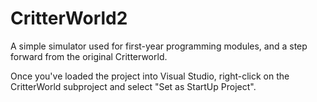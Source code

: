 # CritterWorld2

A simple simulator used for first-year programming modules, and a step forward
from the original Critterworld.

Once you've loaded the project into Visual Studio, right-click on the CritterWorld subproject and select "Set as StartUp Project".

